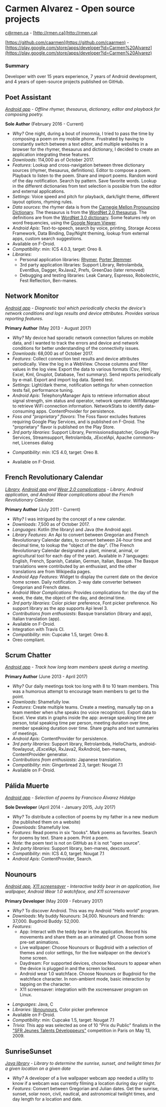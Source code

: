 # Carmen Alvarez - Open source projects

c@rmen.ca - [http://rmen.ca](http://rmen.ca) 

[https://github.com/caarmen](https://github.com/caarmen) - [https://play.google.com/store/apps/developer?id=Carmen%20Alvarez](https://play.google.com/store/apps/developer?id=Carmen%20Alvarez)

### Summary

Developer with over 15 years experience, 7 years of Android development, and 4 years of open-source projects published on GitHub. 

## Poet Assistant
*[Android app](https://github.com/caarmen/poet-assistant) - Offline rhymer, thesaurus, dictionary, editor and playback for composing poetry.*

**Sole Author** (February 2016 - Current)

* *Why?* One night, during a bout of insomnia, I tried to pass the time by composing a poem on my mobile phone. Frustrated by having to constantly switch between a text editor, and multiple websites in a browser for the rhymer, thesaurus and dictionary, I decided to create an application integrating these features.
* *Downloads*: 114,000 as of October 2017.
* *Features*: Lookup and cross-navigation between three dictionary sources (rhymer, thesaurus, definitions). Editor to compose a poem. Playback to listen to the poem. Share and import poems. Random word of the day notification. Search by pattern. Save favorite words. Lookup in the different dictionaries from text selection is possible from the editor and external applications.
* *Settings*: Voice speed and pitch for playback, dark/light theme, different layout options, rhyming rules.
* *Data sources*: the rhymer data is from the [Carnegie Mellon Pronouncing Dictionary](http://svn.code.sf.net/p/cmusphinx/code/trunk/cmudict/). The thesaurus is from the [WordNet 2.0 thesaurus](https://github.com/LibreOffice/dictionaries/tree/master/en). The definitions are from the [WordNet 3.0 dictionary](http://wordnet.princeton.edu/wordnet/download/current-version/). Some features rely on word frequencies, using the [Google Ngram Viewer](http://storage.googleapis.com/books/ngrams/books/datasetsv2.html).
* *Android Apis*: Text-to-speech, search by voice, printing, Storage Access Framework, Data Binding, Day/Night theming, lookup from external apps, custom search suggestions.
* Available on F-Droid.
* *Compatibility*: min: ICS 4.0.3, target: Oreo 8.
* *Libraries*:
    - Personal application libraries: [Rhymer](https://github.com/caarmen/rhymer), [Porter Stemmer](https://github.com/caarmen/porter-stemmer).
    - 3rd party application libraries: Support Library, Retrolambda, EventBus, Dagger, RxJava2, Prefs, GreenDao (later removed)
    - Debugging and testing libraries: Leak Canary, Espresso, Robolectric, Fest Reflection, Ben-manes.

## Network Monitor
*[Android app](https://github.com/caarmen/network-monitor) - Diagnostic tool which periodically checks the device's network conditions and logs results and device attributes. Provides various reporting features.*

**Primary Author** (May 2013 - August 2017)

- *Why?* My device had sporadic network connection failures on mobile data, and I wanted to track the errors and device and network conditions for better understanding of the connectivity issues.
- *Downloads*: 68,000 as of October 2017.
- *Features*: Collect connection test results and device attributes periodically. View the log in a WebView. Choose columns and filter values in the log view. Export the data to various formats (Csv, Html, Excel, Kml, Gnuplot, Database, Text summary). Send reports periodically by e-mail. Export and import log data. Speed test.
- *Settings*: Light/dark theme, notification settings for when connection tests fail, performance tuning.
- *Android Apis*: TelephonyManager Apis to retrieve information about signal strength, sim status and operator, network operator. WifiManager to retrieve WiFi connection information. NetworkStats to identify data-consuming apps. ContentProvider for persistence.
- *Foss and "proprietary" flavors*: The Foss flavor excludes features requiring Google Play Services, and is published on F-Droid. The "proprietary" flavor is published on the Play Store.
- *3rd party libraries*: Support Library, Permissionsdispatcher, Google Play Services, Streamsupport, Retrolambda, JExcelApi, Apache commons-net, Licenses dialog
* *Compatibility*: min: ICS 4.0, target: Oreo 8.
- Available on F-Droid.

## French Revolutionary Calendar
*[Library](https://github.com/caarmen/french-revolutionary-calendar), [Android app](https://github.com/caarmen/FRCAndroidWidget) and [Wear 2.0 complications](https://github.com/caarmen/FRCComplication) - Library, Android application, and Android Wear complications about the French Revolutionary Calendar.*

**Primary Author** (July 2011 - Current)

- *Why?* I was intrigued by the concept of a new calendar.
- *Downloads*: 7,500 as of October 2017.
- *Languages*: Kotlin (the library) and Java (the Android app).
- *Library Features*: An Api to convert between Gregorian and French Revolutionary Calendar dates, to convert between 24-hour time and decimal time, to lookup the "object of the day". (The French Revolutionary Calendar designated a plant, mineral, animal, or agricultural tool for each day of the year). Available in 7 languages: English, French, Spanish, Catalan, German, Italian, Basque. The Basque translations were contributed by an enthusiast, and the other translations are from Wikipedia pages.
- *Android App Features*: Widget to display the current date on the device home screen. Daily notification. 2-way date converter between Gregorian and French dates.
- *Android Wear Complications*: Provides complications for: the day of the week, the date, the object of the day, and decimal time.
- *3rd party libraries*: Color picker preference, Font picker preference. No support library as the app supports Api level 3.
- *Contributions from enthusiasts*: Basque translation (library and app), Italian translation (app).
- Available on F-Droid.
- Integration with Travis CI.
- *Compatibility*: min: Cupcake 1.5, target: Oreo 8.
- Oreo compliant.

## Scrum Chatter
*[Android app](https://github.com/caarmen/scrumchatter) - Track how long team members speak during a meeting.*

**Primary Author** (June 2013 - April 2017)

- *Why?* Our daily meetings took too long with 8 to 10 team members. This was a humorous attempt to encourage team members to get to the point.
- *Downloads*: Shamefully low.
- *Features*: Create multiple teams. Create a meeting, manually tap on a team member when s/he speaks (no voice recognition). Export data to Excel. View stats in graphs inside the app: average speaking time per person, total speaking time per person, meeting duration over time, member speaking duration over time. Share graphs and text summaries of meetings.
- *Android Apis*: ContentProvider for persistence.
- *3rd party libraries*: Support library, Retrolambda, HelloCharts, android-flowlayout, JExcelApi, RxJava2, RxAndroid, ben-manes, ContentProvider generator.
- *Contributions from enthusiasts*: Japanese translation.
- *Compatibility*: min: Gingerbread 2.3, target: Nougat 7.1
- Available on F-Droid.

## Pálida Muerte
*[Android app](https://github.com/caarmen/PalidaMuerte) - Selection of poems by Francisco Álvarez Hidalgo*

**Sole Developer** (April 2014 - January 2015, July 2017)

- *Why?* To distribute a collection of poems by my father in a new medium (he published them on a website)
- *Downloads*: Shamefully low.
- *Features*: Read poems in six "books". Mark poems as favorites. Search for poems by text. Share a poem. Print a poem.
- *Note*: the poem text is not on GitHub as it is not "open source".
- *3rd party libraries*: Support library, ben-manes, dexcount.
- *Compatibility*: min: ICS 4.0, target: Nougat 7.1
- *Android Apis*: ContentProvider, Search.

## Nounours
*[Android app](https://github.com/caarmen/nounours-android), [X11 screensaver](https://github.com/caarmen/nounours) - Interactive teddy bear in an application, live wallpaper, Android Wear 1.0 watchface, and X11 screensaver*

**Primary Developer** (May 2009 - February 2017)

* *Why?* To discover Android. This was my Android "Hello world" program.
* *Downloads*: My buddy Nounours: 34,000. Nounours and friends: 37,000. Bugdroid Buddy: 52,000.
* *Features*: 
    - App: Interact with the teddy bear in the application. Record his movements and share them as an animated gif. Choose from some pre-set animations. 
    - Live wallpaper: Choose Nounours or Bugdroid with a selection of themes and color settings, for the live wallpaper on the device's home screen.
    - Daydream: For supported devices, choose Nounours to appear when the device is plugged in and the screen locked.
    - Android wear 1.0 watchface. Choose Nounours or Bugdroid for the watchface character. In non-ambient mode, basic interaction by tapping on the character.
    - X11 screensaver: integration with the xscreensaver program on Linux.
- *Languages*: Java, C
- *Libraries*: [libnounours](https://github.com/caarmen/libnounours), Color picker preference
- Available on F-Droid.
- *Compatibility*: min: Cupcake 1.5, target: Nougat 7.1
- *Trivia*: This app was selected as one of 10 "Prix du Public" finalists in the ["SFR Jeunes Talents Développeurs"](http://www.pointgphone.com/resultats-concours-android-sfr-jeunes-talents-developpeurs-2636/) competition in Paris on May 13, 2009.

## SunriseSunset
*[Java library](https://github.com/caarmen/SunriseSunset) - Library to determine the sunrise, sunset, and twilight times for a given location on a given date*

* *Why?* A developer of a live wallpaper webcam app needed a utility to know if a webcam was currently filming a location during day or night.
* *Features*: Convert between Gregorian and Julian dates. Get the sunrise, sunset, solar noon, civil, nautical, and astronomical twilight times, and day length for a location and date.
